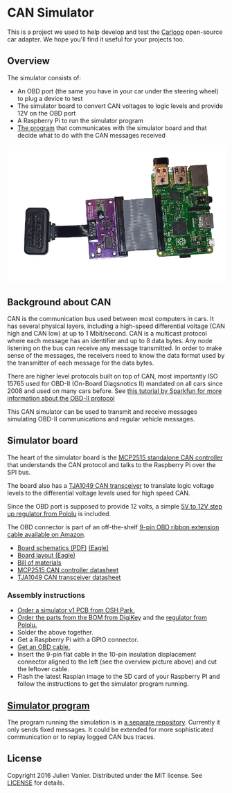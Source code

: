 # CAN Simulator

This is a project we used to help develop and test the [Carloop][carloop] open-source car adapter. We hope you'll find it useful for your projects too.

## Overview

The simulator consists of:
- An OBD port (the same you have in your car under the steering wheel) to plug a device to test
- The simulator board to convert CAN voltages to logic levels and provide 12V on the OBD port
- A Raspberry Pi to run the simulator program
- [The program](simulator-program) that communicates with the simulator board and that decide what to do with the CAN messages received

![CAN simulator](simulator.png)

## Background about CAN

CAN is the communication bus used between most computers in cars. It has several physical layers, including a high-speed differential voltage (CAN high and CAN low) at up to 1 Mbit/second. CAN is a multicast protocol where each message has an identifier and up to 8 data bytes. Any node listening on the bus can receive any message transmitted. In order to make sense of the messages, the receivers need to know the data format used by the transmitter of each message for the data bytes.

There are higher level protocols built on top of CAN, most importantly ISO 15765 used for OBD-II (On-Board Diagsnotics II) mandated on all cars since 2008 and used on many cars before. See [this tutorial by Sparkfun for more information about the OBD-II protocol][obd-getting-started]

This CAN simulator can be used to transmit and receive messages simulating OBD-II communications and regular vehicle messages.

## Simulator board

The heart of the simulator board is the [MCP2515 standalone CAN controller][mcp2515-datasheet] that understands the CAN protocol
and talks to the Raspberry Pi over the SPI bus.

The board also has a [TJA1049 CAN transceiver][tja1049-datasheet] to translate logic voltage levels to the differential voltage levels used for high speed CAN.

Since the OBD port is supposed to provide 12 volts, a simple [5V to 12V step up regulator from Pololu][12v-step-up-regulator] is included.

The OBD connector is part of an off-the-shelf [9-pin OBD ribbon extension cable available on Amazon][obd-cable].

- [Board schematics (PDF)](schematics) [(Eagle)](schematics-eagle)
- [Board layout (Eagle)][layout-eagle]
- [Bill of materials][bom]
- [MCP2515 CAN controller datasheet][mcp2515-datasheet]
- [TJA1049 CAN transceiver datasheet][tja1049-datasheet]

### Assembly instructions

- [Order a simulator v1 PCB from OSH Park.][pcb-osh-park]
- [Order the parts from the BOM from DigiKey][bom] and the [regulator from Pololu.][12v-step-up-regulator]
- Solder the above together.
- Get a Raspberry Pi with a GPIO connector.
- [Get an OBD cable.][obd-cable]
- Insert the 9-pin flat cable in the 10-pin insulation displacement connector aligned to the left (see the overview picture above) and cut the leftover cable.
- Flash the latest Raspian image to the SD card of your Raspberry PI and follow the instructions to get the simulator program running.

## [Simulator program][simulator-program]

The program running the simulation is in [a separate repository][simulator-program]. Currently it only sends fixed messages. It could be extended for more sophisticated communication or to replay logged CAN bus traces.

## License

Copyright 2016 Julien Vanier. Distributed under the MIT license. See [LICENSE](/LICENSE) for details.

[carloop]: https://www.carloop.io
[simulator-program]: https://github.com/carloop/simulator-program
[schematics]: eagle/CAN-Simulator_v1.pdf
[schematics-eagle]: eagle/CAN-Simulator_v1.sch
[layout-eagle]: eagle/CAN-Simulator_v1.brd
[bom]: eagle/CAN-Simulator_v1_BOM.csv
[obd-getting-started]: https://learn.sparkfun.com/tutorials/getting-started-with-obd-ii
[obd-cable]: https://www.amazon.com/gp/product/B00GGLVXG2/ref=oh_aui_detailpage_o02_s00?ie=UTF8&psc=1
[mcp2515-datasheet]: datasheets/MCP2515%20Datasheet.pdf
[tja1049-datasheet]: datasheets/TJA1049%20Datasheet.pdf
[12v-step-up-regulator]: https://www.pololu.com/product/2117
[pcb-osh-park]: https://oshpark.com/shared_projects/r7ItELkM
